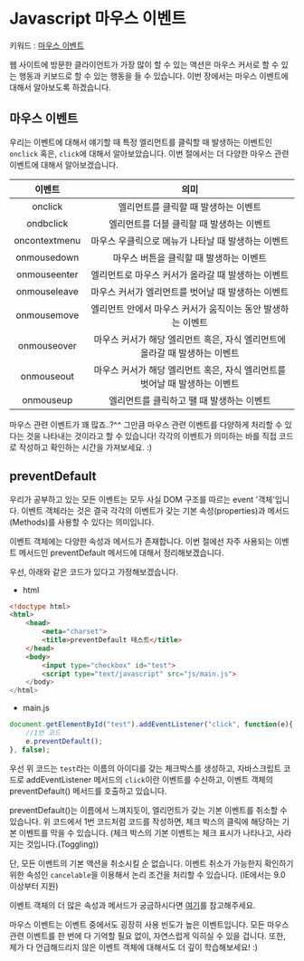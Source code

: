 # Javascript 마우스 이벤트
키워드 : [마우스 이벤트](https://www.w3schools.com/jsref/obj_mouseevent.asp)

웹 사이트에 방문한 클라이언트가 가장 많이 할 수 있는 액션은 마우스 커서로 할 수 있는 행동과 키보드로 할 수 있는 행동을 들 수 있습니다. 이번 장에서는 마우스 이벤트에 대해서 알아보도록 하겠습니다.

## 마우스 이벤트
우리는 이벤트에 대해서 얘기할 때 특정 엘리먼트를 클릭할 때 발생하는 이벤트인 `onclick` 혹은, `click`에 대해서 알아보았습니다. 이번 절에서는 더 다양한 마우스 관련 이벤트에 대해서 알아보겠습니다.

이벤트|의미
|:-:|:-:|
onclick|엘리먼트를 클릭할 때 발생하는 이벤트
ondbclick|엘리먼트를 더블 클릭할 때 발생하는 이벤트
oncontextmenu|마우스 우클릭으로 메뉴가 나타날 때 발생하는 이벤트
onmousedown|마우스 버튼을 클릭할 때 발생하는 이벤트
onmouseenter|엘리먼트로 마우스 커서가 올라갈 때 발생하는 이벤트
onmouseleave|마우스 커서가 엘리먼트를 벗어날 때 발생하는 이벤트
onmousemove|엘리먼트 안에서 마우스 커서가 움직이는 동안 발생하는 이벤트
onmouseover|마우스 커서가 해당 엘리먼트 혹은, 자식 엘리먼트에 올라갈 때 발생하는 이벤트
onmouseout|마우스 커서가 해당 엘리먼트 혹은, 자식 엘리먼트를 벗어날 때 발생하는 이벤트
onmouseup|엘리먼트를 클릭하고 땔 때 발생하는 이벤트

마우스 관련 이벤트가 꽤 많죠..?^^ 그만큼 마우스 관련 이벤트를 다양하게 처리할 수 있다는 것을 나타내는 것이라고 할 수 있습니다! 각각의 이벤트가 의미하는 바를 직접 코드로 작성하고 확인하는 시간을 가져보세요. :)

## preventDefault
우리가 공부하고 있는 모든 이벤트는 모두 사실 DOM 구조를 따르는 event '객체'입니다. 이벤트 객체라는 것은 결국 각각의 이벤트가 갖는 기본 속성(properties)과 메서드(Methods)를 사용할 수 있다는 의미입니다.

이벤트 객체에는 다양한 속성과 메서드가 존재합니다. 이번 절에선 자주 사용되는 이벤트 메서드인 preventDefault 메서드에 대해서  정리해보겠습니다.

우선, 아래와 같은 코드가 있다고 가정해보겠습니다.
- html
```html
<!doctype html>
<html>
    <head>
        <meta="charset">
        <title>preventDefault 테스트</title>
    </head>
    <body>
        <input type="checkbox" id="test">
        <script type="text/javascript" src="js/main.js">
    </body>
</html>
```
- main.js
```javascript
document.getElementById("test").addEventListener("click", function(e){
    //1번 코드
    e.preventDefault();
}, false);
```
우선 위 코드는 `test`라는 이름의 아이디를 갖는 체크박스를 생성하고, 자바스크립트 코드로 addEventListener 메서드의 `click`이란 이벤트를 수신하고, 이벤트 객체의 preventDefault() 메서드를 호출하고 있습니다. 

preventDefault()는 이름에서 느껴지듯이, 엘리먼트가 갖는 기본 이벤트를 취소할 수 있습니다. 위 코드에서 1번 코드처럼 코드를 작성하면, 체크 박스의 클릭에 해당하는 기본 이벤트를 막을 수 있습니다. (체크 박스의 기본 이벤트는 체크 표시가 나타나고, 사라지는 것입니다.(Toggling)) 

단, 모든 이벤트의 기본 액션을 취소시킬 순 없습니다. 이벤트 취소가 가능한지 확인하기 위한 속성인 `cancelable`을 이용해서 논리 조건을 처리할 수 있습니다. (IE에서는 9.0 이상부터 지원)

이벤트 객체의 더 많은 속성과 메서드가 궁금하시다면 [여기](https://www.w3schools.com/jsref/obj_event.asp)를 참고해주세요.

마우스 이벤트는 이벤트 중에서도 굉장히 사용 빈도가 높은 이벤트입니다. 모든 마우스 관련 이벤트를 한 번에 다 기억할 필요 없이, 자연스럽게 익히실 수 있을 겁니다. 또한, 제가 다 언급해드리지 않은 이벤트 객체에 대해서도 더 깊이 학습해보세요! :)